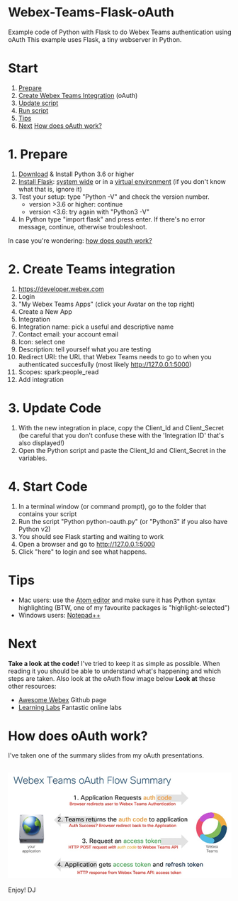 # Webex-Teams-Flask-oAuth
Example code of Python with Flask to do Webex Teams authentication using oAuth
This example uses Flask, a tiny webserver in Python.

# Start 
1. [Prepare](#1prepare)
2. [Create Webex Teams Integration](#2create) (oAuth)
3. [Update script](#3updatecode)
4. [Run script](#4startcode)
5. [Tips](#tips)
6. [Next](#next)
[How does oAuth work?](#how)


<a name="1prepare"/>

# 1. Prepare
1. [Download](https://www.python.org/downloads/) & Install Python 3.6 or higher
2. [Install Flask](http://flask.pocoo.org/docs/1.0/installation/): [system wide](http://flask.pocoo.org/docs/1.0/installation/#install-flask) or in a 
[virtual environment](http://flask.pocoo.org/docs/1.0/installation/#virtual-environments) (if you don't know what that is, ignore it)
3. Test your setup: type "Python -V" and check the version number. 
	- version >3.6 or higher: continue
	- version <3.6: try again with "Python3 -V"
4. In Python type "import flask" and press enter. If there's no error message, continue, otherwise troubleshoot.

In case you're wondering: [how does oauth work?](#how)




<a name="2create"/>

# 2. Create Teams integration

1. https://developer.webex.com
2. Login 
3. "My Webex Teams Apps" (click your Avatar on the top right)
4. Create a New App
5. Integration
  1. Integration name: pick a useful and descriptive name
  2. Contact email: your account email
  3. Icon: select one
  4. Description: tell yourself what you are testing
  5. Redirect URI: the URL that Webex Teams needs to go to when you authenticated succesfully 
  (most likely http://127.0.0.1:5000)
  6. Scopes: spark:people_read
  7. Add integration


<a name="3updatecode"/>

# 3. Update Code

1. With the new integration in place, copy the Client_Id and Client_Secret (be careful that you don't confuse 
these with the 'Integration ID' that's also displayed!)
2. Open the Python script and paste the Client_Id and Client_Secret in the variables.


<a name="4startcode"/>

# 4. Start Code
1. In a terminal window (or command prompt), go to the folder that contains your script
2. Run the script "Python python-oauth.py"  (or "Python3" if you also have Python v2)
3. You should see Flask starting and waiting to work
4. Open a browser and go to http://127.0.0.1:5000
5. Click "here" to login and see what happens.


<a name="tips"/>

# Tips

- Mac users: use the [Atom editor](https://atom.io/) and make sure it has Python syntax highlighting
   (BTW, one of my favourite packages is "highlight-selected")
- Windows users: [Notepad++](https://notepad-plus-plus.org/download/v7.7.html) 



<a name="next"/>

# Next

**Take a look at the code!** I've tried to keep it as simple as possible. When reading it you should be able to understand what's happening and which steps are taken. Also look at the oAuth flow image below
**Look at** these other resources:
- [Awesome Webex](https://github.com/CiscoDevNet/awesome-webex) Github page
- [Learning Labs](https://learninglabs.cisco.com) Fantastic online labs



<a name="how"/>

# How does oAuth work?

I've taken one of the summary slides from my oAuth presentations. 

&nbsp;&nbsp;&nbsp;&nbsp;&nbsp;&nbsp;&nbsp;&nbsp;&nbsp;&nbsp;&nbsp;&nbsp;&nbsp;&nbsp;&nbsp;&nbsp;&nbsp;&nbsp;&nbsp;&nbsp;&nbsp;&nbsp;&nbsp;&nbsp;&nbsp;<img src="webex-teams-oauth-flow.jpg" width="700px">          







Enjoy!
DJ









